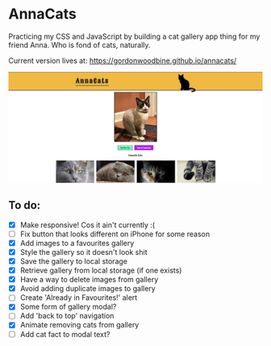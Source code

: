 # AnnaCats

Practicing my CSS and JavaScript by building a cat gallery app thing for my friend Anna. Who is fond of cats, naturally.

Current version lives at: https://gordonwoodbine.github.io/annacats/

![Screenshot](./img/screenshot.jpg)

## To do:

- [x] Make responsive! Cos it ain't currently :(
- [ ] Fix button that looks different on iPhone for some reason
- [x] Add images to a favourites gallery
- [x] Style the gallery so it doesn't look shit
- [x] Save the gallery to local storage
- [x] Retrieve gallery from local storage (if one exists)
- [x] Have a way to delete images from gallery
- [x] Avoid adding duplicate images to gallery
- [ ] Create 'Already in Favourites!' alert
- [x] Some form of gallery modal?
- [ ] Add 'back to top' navigation
- [x] Animate removing cats from gallery
- [ ] Add cat fact to modal text?
